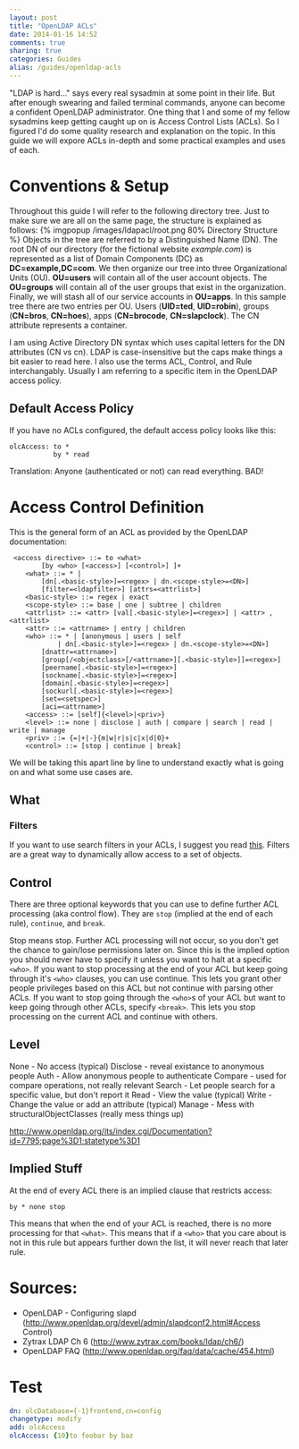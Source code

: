 ```yaml
---
layout: post
title: "OpenLDAP ACLs"
date: 2014-01-16 14:52
comments: true
sharing: true
categories: Guides
alias: /guides/openldap-acls
---
```

"LDAP is hard..." says every real sysadmin at some point in their life. But after enough swearing and failed terminal commands, anyone can become a confident OpenLDAP administrator. One thing that I and some of my fellow sysadmins keep getting caught up on is Access Control Lists (ACLs). So I figured I'd do some quality research and explanation on the topic. In this guide we will expore ACLs in-depth and some practical examples and uses of each.

# Conventions & Setup
Throughout this guide I will refer to the following directory tree. Just to make sure we are all on the same page, the structure is explained as follows:
{% imgpopup /images/ldapacl/root.png 80% Directory Structure %}
Objects in the tree are referred to by a Distinguished Name (DN). The root DN of our directory (for the fictional website _example.com_) is represented as a list of Domain Components (DC) as __DC=example,DC=com__. We then organize our tree into three Organizational Units (OU). __OU=users__ will contain all of the user account objects. The __OU=groups__ will contain all of the user groups that exist in the organization. Finally, we will stash all of our service accounts in __OU=apps__. In this sample tree there are two entries per OU. Users (__UID=ted__, __UID=robin__), groups (__CN=bros__, __CN=hoes__), apps (__CN=brocode__, __CN=slapclock__). The CN attribute represents a container. 

I am using Active Directory DN syntax which uses capital letters for the DN attributes (CN vs cn). LDAP is case-insensitive but the caps make things a bit easier to read here. I also use the terms ACL, Control, and Rule interchangably. Usually I am referring to a specific item in the OpenLDAP access policy.

## Default Access Policy
If you have no ACLs configured, the default access policy looks like this:
```
olcAccess: to *
           by * read
```
Translation: Anyone (authenticated or not) can read everything. BAD!

# Access Control Definition
This is the general form of an ACL as provided by the OpenLDAP documentation:
```plain OpenLDAP 2.4 ACL General Form
 <access directive> ::= to <what>
        [by <who> [<access>] [<control>] ]+
    <what> ::= * |
        [dn[.<basic-style>]=<regex> | dn.<scope-style>=<DN>]
        [filter=<ldapfilter>] [attrs=<attrlist>]
    <basic-style> ::= regex | exact
    <scope-style> ::= base | one | subtree | children
    <attrlist> ::= <attr> [val[.<basic-style>]=<regex>] | <attr> , <attrlist>
    <attr> ::= <attrname> | entry | children
    <who> ::= * | [anonymous | users | self
            | dn[.<basic-style>]=<regex> | dn.<scope-style>=<DN>]
        [dnattr=<attrname>]
        [group[/<objectclass>[/<attrname>][.<basic-style>]]=<regex>]
        [peername[.<basic-style>]=<regex>]
        [sockname[.<basic-style>]=<regex>]
        [domain[.<basic-style>]=<regex>]
        [sockurl[.<basic-style>]=<regex>]
        [set=<setspec>]
        [aci=<attrname>]
    <access> ::= [self]{<level>|<priv>}
    <level> ::= none | disclose | auth | compare | search | read | write | manage
    <priv> ::= {=|+|-}{m|w|r|s|c|x|d|0}+
    <control> ::= [stop | continue | break]
```
We will be taking this apart line by line to understand exactly what is going on and what some use cases are.

## What
### Filters
If you want to use search filters in your ACLs, I suggest you read <a href="http://www.zytrax.com/books/ldap/apa/search.html">this</a>. Filters are a great way to dynamically allow access to a set of objects.

## Control
There are three optional keywords that you can use to define further ACL processing (aka control flow). They are ```stop``` (implied at the end of each rule), ```continue```, and ```break```.

Stop means stop. Further ACL processing will not occur, so you don't get the chance to gain/lose permissions later on. Since this is the implied option you should never have to specify it unless you want to halt at a specific ```<who>```.
If you want to stop processing at the end of your ACL but keep going through it's ```<who>``` clauses, you can use continue. This lets you grant other people privileges based on this ACL but not continue with parsing other ACLs.
If you want to stop going through the ```<who>```s of your ACL but want to keep going through other ACLs, specify ```<break>```. This lets you stop processing on the current ACL and continue with others.

## Level
None - No access (typical)
Disclose - reveal existance to anonymous people
Auth - Allow anonymous people to authenticate
Compare - used for compare operations, not really relevant
Search - Let people search for a specific value, but don't report it
Read - View the value (typical)
Write - Change the value or add an attribute (typical)
Manage - Mess with structuralObjectClasses (really mess things up)

http://www.openldap.org/its/index.cgi/Documentation?id=7795;page%3D1;statetype%3D1

## Implied Stuff
At the end of every ACL there is an implied clause that restricts access:
```
by * none stop
```
This means that when the end of your ACL is reached, there is no more processing for that ```<what>```. This means that if a ```<who>``` that you care about is not in this rule but appears further down the list, it will never reach that later rule.

# Sources:
* OpenLDAP - Configuring slapd (<a href="http://www.openldap.org/devel/admin/slapdconf2.html#Access Control">http://www.openldap.org/devel/admin/slapdconf2.html#Access Control</a>)
* Zytrax LDAP Ch 6 (<a href="http://www.zytrax.com/books/ldap/ch6/">http://www.zytrax.com/books/ldap/ch6/</a>)
* OpenLDAP FAQ (<a href="http://www.openldap.org/faq/data/cache/454.html">http://www.openldap.org/faq/data/cache/454.html</a>)

# Test
```yaml LDIF sample
dn: olcDatabase={-1}frontend,cn=config
changetype: modify
add: olcAccess
olcAccess: {10}to foobar by baz
```
